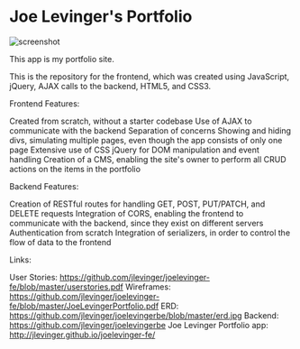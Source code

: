 # Joe Levinger's Portfolio

![screenshot](https://github.com/jlevinger/joelevinger-fe/blob/master/screenshot.jpg "Joe Levinger's Portfolio")

This app is my portfolio site.

This is the repository for the frontend, which was created using JavaScript, jQuery, AJAX calls to the backend, HTML5, and CSS3.

Frontend Features:

Created from scratch, without a starter codebase
Use of AJAX to communicate with the backend
Separation of concerns
Showing and hiding divs, simulating multiple pages, even though the app consists of only one page
Extensive use of CSS
jQuery for DOM manipulation and event handling
Creation of a CMS, enabling the site's owner to perform all CRUD actions on the items in the portfolio

Backend Features:

Creation of RESTful routes for handling GET, POST, PUT/PATCH, and DELETE requests
Integration of CORS, enabling the frontend to communicate with the backend, since they exist on different servers
Authentication from scratch
Integration of serializers, in order to control the flow of data to the frontend

Links:

User Stories: https://github.com/jlevinger/joelevinger-fe/blob/master/userstories.pdf
Wireframes: https://github.com/jlevinger/joelevinger-fe/blob/master/JoeLevingerPortfolio.pdf
ERD: https://github.com/jlevinger/joelevingerbe/blob/master/erd.jpg
Backend: https://github.com/jlevinger/joelevingerbe
Joe Levinger Portfolio app: http://jlevinger.github.io/joelevinger-fe/

